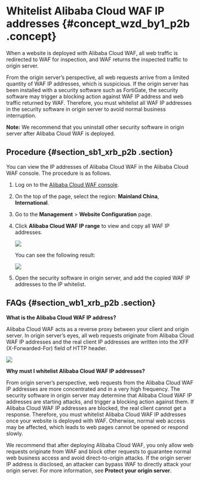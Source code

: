 # Whitelist Alibaba Cloud WAF IP addresses {#concept_wzd_by1_p2b .concept}

When a website is deployed with Alibaba Cloud WAF, all web traffic is redirected to WAF for inspection, and WAF returns the inspected traffic to origin server.

From the origin server’s perspective, all web requests arrive from a limited quantity of WAF IP addresses, which is suspicious. If the origin server has been installed with a security software such as FortiGate, the security software may trigger a blocking action against WAF IP address and web traffic returned by WAF. Therefore, you must whitelist all WAF IP addresses in the security software in origin server to avoid normal business interruption.

**Note:** We recommend that you uninstall other security software in origin server after Alibaba Cloud WAF is deployed.

## Procedure {#section_sb1_xrb_p2b .section}

You can view the IP addresses of Alibaba Cloud WAF in the Alibaba Cloud WAF console. The procedure is as follows.

1.  Log on to the [Alibaba Cloud WAF console](https://yundun.console.aliyun.com/?p=waf).
2.  On the top of the page, select the region: **Mainland China**, **International**.
3.  Go to the **Management** \> **Website Configuration** page.
4.  Click **Alibaba Cloud WAF IP range** to view and copy all WAF IP addresses.

    ![](http://static-aliyun-doc.oss-cn-hangzhou.aliyuncs.com/assets/img/15547/15438899167574_en-US.png)

    You can see the following result:

    ![](http://static-aliyun-doc.oss-cn-hangzhou.aliyuncs.com/assets/img/15547/15438899167575_en-US.png)

5.  Open the security software in origin server, and add the copied WAF IP addresses to the IP whitelist.

## FAQs {#section_wb1_xrb_p2b .section}

**What is the Alibaba Cloud WAF IP address?**

Alibaba Cloud WAF acts as a reverse proxy between your client and origin server. In origin server’s eyes, all web requests originate from Alibaba Cloud WAF IP addresses and the real client IP addresses are written into the XFF \(X-Forwarded-For\) field of HTTP header.

![](http://static-aliyun-doc.oss-cn-hangzhou.aliyuncs.com/assets/img/15547/15438899167576_en-US.png)

**Why must I whitelist Alibaba Cloud WAF IP addresses?**

From origin server’s perspective, web requests from the Alibaba Cloud WAF IP addresses are more concentrated and in a very high frequency. The security software in origin server may determine that Alibaba Cloud WAF IP addresses are starting attacks, and trigger a blocking action against them. If Alibaba Cloud WAF IP addresses are blocked, the real client cannot get a response. Therefore, you must whitelist Alibaba Cloud WAF IP addresses once your website is deployed with WAF. Otherwise, normal web access may be affected, which leads to web pages cannot be opened or respond slowly.

We recommend that after deploying Alibaba Cloud WAF, you only allow web requests originate from WAF and block other requests to guarantee normal web business access and avoid direct-to-origin attacks. If the origin server IP address is disclosed, an attacker can bypass WAF to directly attack your origin server. For more information, see **Protect your origin server**.

